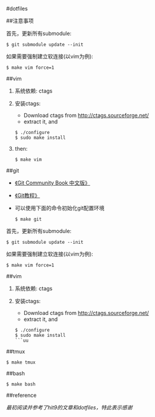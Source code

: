 #dotfiles

##注意事项

首先，更新所有submodule:

    $ git submodule update --init

如果需要强制建立软连接(以vim为例):

    $ make vim force=1

##vim

1. 系统依赖: ctags

2. 安装ctags:

    * Download ctags from <http://ctags.sourceforge.net/>
    * extract it, and

    ```
    $ ./configure
    $ sudo make install
    ```

3. then:

    ```
    $ make vim
    ```

##git

* [《Git Community Book 中文版》](http://gitbook.liuhui998.com/index.html)
* [《Git教程》](http://www.yiibai.com/git)
* 可以使用下面的命令初始化git配置环境
    
    ```shell
    $ make git
    ```
 
首先，更新所有submodule:

    $ git submodule update --init

如果需要强制建立软连接(以vim为例):

    $ make vim force=1

##vim

1. 系统依赖: ctags

2. 安装ctags:

    * Download ctags from <http://ctags.sourceforge.net/>
    * extract it, and

    ```
    $ ./configure
    $ sudo make install
    ```uu
##tmux

    $ make tmux

##bash

    $ make bash

##reference

*最初阅读并参考了hit9的文章和dotfiles，特此表示感谢*

